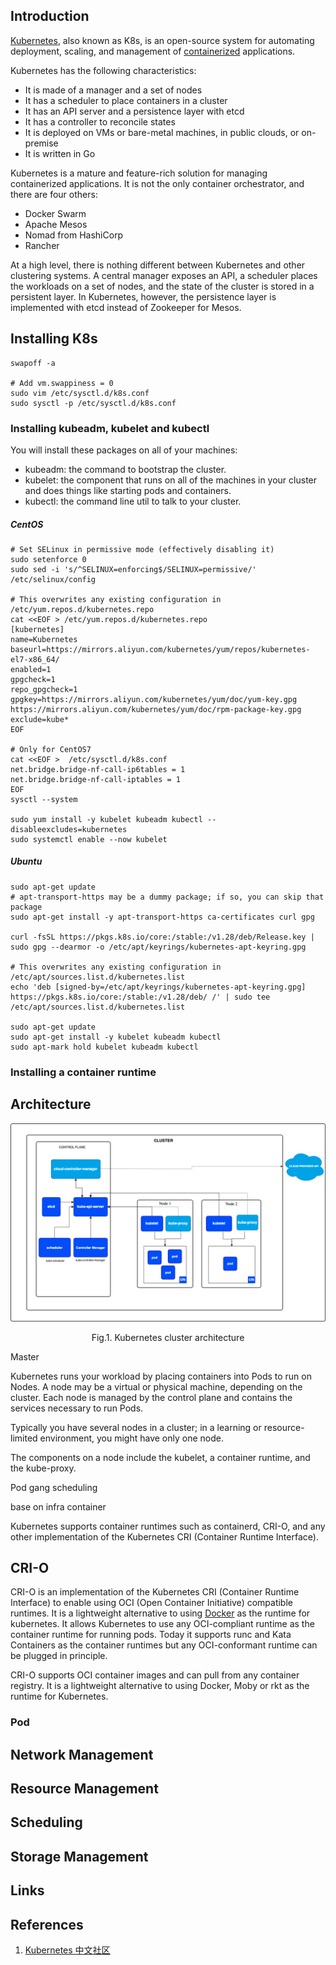 ## Introduction

[Kubernetes](https://kubernetes.io/), also known as K8s, is an open-source system for automating deployment, scaling, and management of [containerized](/docs/CS/Container/Container.md) applications.

Kubernetes has the following characteristics:

- It is made of a manager and a set of nodes
- It has a scheduler to place containers in a cluster
- It has an API server and a persistence layer with etcd
- It has a controller to reconcile states
- It is deployed on VMs or bare-metal machines, in public clouds, or on-premise
- It is written in Go

Kubernetes is a mature and feature-rich solution for managing containerized applications. It is not the only container orchestrator, and there are four others:

- Docker Swarm
- Apache Mesos
- Nomad from HashiCorp
- Rancher

At a high level, there is nothing different between Kubernetes and other clustering systems. 
A central manager exposes an API, a scheduler places the workloads on a set of nodes, and the state of the cluster is stored in a persistent layer.
In Kubernetes, however, the persistence layer is implemented with etcd instead of Zookeeper for Mesos.

## Installing K8s



```shell
swapoff -a

# Add vm.swappiness = 0
sudo vim /etc/sysctl.d/k8s.conf
sudo sysctl -p /etc/sysctl.d/k8s.conf
```


### Installing kubeadm, kubelet and kubectl

You will install these packages on all of your machines:

- kubeadm: the command to bootstrap the cluster.
- kubelet: the component that runs on all of the machines in your cluster and does things like starting pods and containers.
- kubectl: the command line util to talk to your cluster.

<!-- tabs:start -->

##### **CentOS**

```shell
# Set SELinux in permissive mode (effectively disabling it)
sudo setenforce 0
sudo sed -i 's/^SELINUX=enforcing$/SELINUX=permissive/' /etc/selinux/config

# This overwrites any existing configuration in /etc/yum.repos.d/kubernetes.repo
cat <<EOF > /etc/yum.repos.d/kubernetes.repo
[kubernetes]
name=Kubernetes
baseurl=https://mirrors.aliyun.com/kubernetes/yum/repos/kubernetes-el7-x86_64/
enabled=1
gpgcheck=1
repo_gpgcheck=1
gpgkey=https://mirrors.aliyun.com/kubernetes/yum/doc/yum-key.gpg https://mirrors.aliyun.com/kubernetes/yum/doc/rpm-package-key.gpg
exclude=kube*
EOF

# Only for CentOS7
cat <<EOF >  /etc/sysctl.d/k8s.conf
net.bridge.bridge-nf-call-ip6tables = 1
net.bridge.bridge-nf-call-iptables = 1
EOF
sysctl --system

sudo yum install -y kubelet kubeadm kubectl --disableexcludes=kubernetes
sudo systemctl enable --now kubelet
```

##### **Ubuntu**

```shell
sudo apt-get update
# apt-transport-https may be a dummy package; if so, you can skip that package
sudo apt-get install -y apt-transport-https ca-certificates curl gpg

curl -fsSL https://pkgs.k8s.io/core:/stable:/v1.28/deb/Release.key | sudo gpg --dearmor -o /etc/apt/keyrings/kubernetes-apt-keyring.gpg

# This overwrites any existing configuration in /etc/apt/sources.list.d/kubernetes.list
echo 'deb [signed-by=/etc/apt/keyrings/kubernetes-apt-keyring.gpg] https://pkgs.k8s.io/core:/stable:/v1.28/deb/ /' | sudo tee /etc/apt/sources.list.d/kubernetes.list

sudo apt-get update
sudo apt-get install -y kubelet kubeadm kubectl
sudo apt-mark hold kubelet kubeadm kubectl
```

<!-- tabs:end -->


### Installing a container runtime



## Architecture

<div style="text-align: center;">

![Fig.1. Kubernetes cluster architecture](img/Kubernetes-Cluster-Architecture.png)

</div>

<p style="text-align: center;">
Fig.1. Kubernetes cluster architecture
</p>

Master

Kubernetes runs your workload by placing containers into Pods to run on Nodes. 
A node may be a virtual or physical machine, depending on the cluster.
Each node is managed by the control plane and contains the services necessary to run Pods.

Typically you have several nodes in a cluster; in a learning or resource-limited environment, you might have only one node.

The components on a node include the kubelet, a container runtime, and the kube-proxy.





Pod gang scheduling

base on infra container




Kubernetes supports container runtimes such as containerd, CRI-O, and any other implementation of the Kubernetes CRI (Container Runtime Interface).

## CRI-O

CRI-O is an implementation of the Kubernetes CRI (Container Runtime Interface) to enable using OCI (Open Container Initiative) compatible runtimes.
It is a lightweight alternative to using [Docker](/docs/CS/Container/Docker.md) as the runtime for kubernetes. 
It allows Kubernetes to use any OCI-compliant runtime as the container runtime for running pods. 
Today it supports runc and Kata Containers as the container runtimes but any OCI-conformant runtime can be plugged in principle.

CRI-O supports OCI container images and can pull from any container registry. 
It is a lightweight alternative to using Docker, Moby or rkt as the runtime for Kubernetes.



### Pod



## Network Management

## Resource Management

## Scheduling

## Storage Management




## Links


## References

1. [Kubernetes 中文社区](https://www.kubernetes.org.cn/docs)